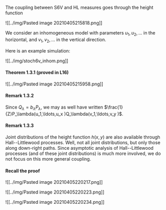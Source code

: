 The coupling between S6V and HL measures goes through the height function

![[../img/Pasted image 20210405215818.png]]

We consider an inhomogeneous model with parameters $u_1,u_2,\ldots$ in the horizontal, and $v_1,v_2,\ldots$ in the vertical direction. 

Here is an example simulation:

![[../img/stoch6v_inhom.png]]

#### Theorem 1.3.1 (proved in L16)

![[../img/Pasted image 20210405215958.png]]

#### Remark 1.3.2

Since $Q_\lambda=b_\lambda P_\lambda$, we may as well have written $\frac{1}{Z}P_\lambda(u_1,\ldots,u_x )Q_\lambda(v_1,\ldots,v_y )$.

#### Remark 1.3.3

Joint distributions of the height function $h(x,y)$ are also available through Hall--Littlewood processes. Well, not all joint distributions, but only those along down-right paths. Since asymptotic analysis of Hall--Littlewood processes (and of these joint distributions) is much more involved, we do not focus on this more general coupling.

#### Recall the proof

![[../img/Pasted image 20210405220217.png]]

![[../img/Pasted image 20210405220223.png]]

![[../img/Pasted image 20210405220234.png]]